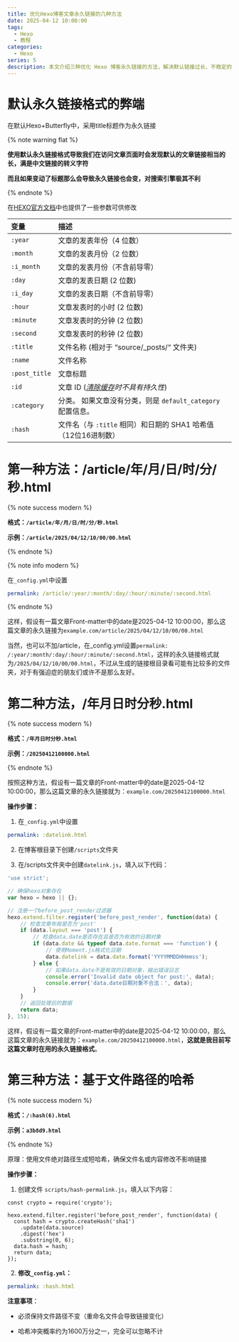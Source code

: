 ```yaml
---
title: 优化Hexo博客文章永久链接的几种方法
date: 2025-04-12 10:00:00
tags:
  - Hexo
  - 教程
categories:
  - Hexo
series: 5
description: 本文介绍三种优化 Hexo 博客永久链接的方法，解决默认链接过长、不稳定的问题，提升 SEO 和用户体验。通过时间戳、哈希生成等方法，轻松实现简洁、稳定的永久链接格式。
---
```


# 默认永久链接格式的弊端

在默认Hexo+Butterfly中，采用title标题作为永久链接

{% note warning flat %}

**使用默认永久链接格式导致我们在访问文章页面时会发现默认的文章链接相当的长，满是中文链接的转义字符**

**而且如果变动了标题那么会导致永久链接也会变，对搜索引擎极其不利**

{% endnote %}

在[HEXO官方文档](https://hexo.io/zh-cn/docs/permalinks)中也提供了一些参数可供修改

| 变量          | 描述                                                         |
| :------------ | :----------------------------------------------------------- |
| `:year`       | 文章的发表年份（4 位数）                                     |
| `:month`      | 文章的发表月份（2 位数）                                     |
| `:i_month`    | 文章的发表月份（不含前导零）                                 |
| `:day`        | 文章的发表日期 (2 位数)                                      |
| `:i_day`      | 文章的发表日期（不含前导零）                                 |
| `:hour`       | 文章发表时的小时 (2 位数)                                    |
| `:minute`     | 文章发表时的分钟 (2 位数)                                    |
| `:second`     | 文章发表时的秒钟 (2 位数)                                    |
| `:title`      | 文件名称 (相对于 “source/_posts/“ 文件夹)                    |
| `:name`       | 文件名称                                                     |
| `:post_title` | 文章标题                                                     |
| `:id`         | 文章 ID (*[清除缓存](https://hexo.io/zh-cn/docs/commands#clean)时不具有持久性*) |
| `:category`   | 分类。 如果文章没有分类，则是 `default_category` 配置信息。  |
| `:hash`       | 文件名（与 `:title` 相同）和日期的 SHA1 哈希值（12位16进制数） |

# 第一种方法：/article/年/月/日/时/分/秒.html



{% note success modern %}

**格式：`/article/年/月/日/时/分/秒.html`**

**示例：`/article/2025/04/12/10/00/00.html`**

{% endnote %}

{% note info modern %}

在`_config.yml`中设置

```yaml
permalink: /article/:year/:month/:day/:hour/:minute/:second.html
```

{% endnote %}

这样，假设有一篇文章Front-matter中的date是2025-04-12 10:00:00，那么这篇文章的永久链接为`example.com/article/2025/04/12/10/00/00.html`

当然，也可以不加/article，在_config.yml设置`permalink: /:year/:month/:day/:hour/:minute/:second.html`，这样的永久链接格式就为`/2025/04/12/10/00/00.html`，不过从生成的链接根目录看可能有比较多的文件夹，对于有强迫症的朋友们或许不是那么友好。

# 第二种方法，/年月日时分秒.html

{% note success modern %}

**格式：`/年月日时分秒.html`**

**示例：`/20250412100000.html`**

{% endnote %}

按照这种方法，假设有一篇文章的Front-matter中的date是2025-04-12 10:00:00，那么这篇文章的永久链接就为：`example.com/20250412100000.html`

**操作步骤：**

1. 在`_config.yml`中设置

```yaml
permalink: :datelink.html
```

2. 在博客根目录下创建`/scripts`文件夹

3. 在/scripts文件夹中创建`datelink.js`，填入以下代码：


```javascript
'use strict';

// 确保hexo对象存在
var hexo = hexo || {};

// 注册一个before_post_render过滤器
hexo.extend.filter.register('before_post_render', function(data) {
    // 检查文章布局是否为'post'
    if (data.layout === 'post') {
        // 检查data.date是否存在且是否为有效的日期对象
        if (data.date && typeof data.date.format === 'function') {
            // 使用Moment.js格式化日期
            data.datelink = data.date.format('YYYYMMDDHHmmss');
        } else {
            // 如果data.date不是有效的日期对象，输出错误日志
            console.error('Invalid date object for post:', data);
            console.error('data.date日期对象不合法：', data);
        }
    }
    // 返回处理后的数据
    return data;
}, 15);
```

这样，假设有一篇文章的Front-matter中的date是2025-04-12 10:00:00，那么这篇文章的永久链接就为：`example.com/20250412100000.html`，**这就是我目前写这篇文章时在用的永久链接格式**。

# 第三种方法：基于文件路径的哈希

{% note success modern %}

**格式：`/:hash(6).html`**

**示例：`a3b8d9.html`**

{% endnote %}

原理：使用文件绝对路径生成短哈希，确保文件名或内容修改不影响链接

**操作步骤：**

1. 创建文件 `scripts/hash-permalink.js`，填入以下内容：

```
const crypto = require('crypto');

hexo.extend.filter.register('before_post_render', function(data) {
  const hash = crypto.createHash('sha1')
    .update(data.source)
    .digest('hex')
    .substring(0, 6);
  data.hash = hash;
  return data;
});
```

2. **修改`_config.yml`：**

```yaml
permalink: :hash.html
```

**注意事项**：

- 必须保持文件路径不变（重命名文件会导致链接变化）

- 哈希冲突概率约为1600万分之一，完全可以忽略不计
